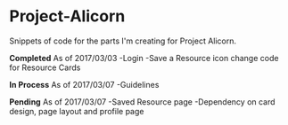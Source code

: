 # Project-Alicorn
Snippets of code for the parts I'm creating for Project Alicorn.

**Completed**
As of 2017/03/03
  -Login
  -Save a Resource icon change code for Resource Cards

**In Process**
As of 2017/03/07
  -Guidelines
  
**Pending**
As of 2017/03/07
  -Saved Resource page
    -Dependency on card design, page layout and profile page
